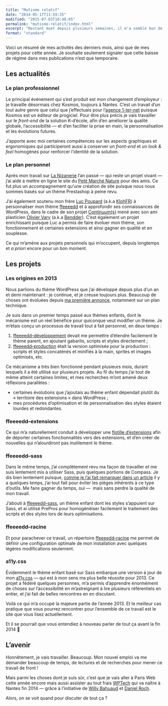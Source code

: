 ```yaml
---
title: "Mutisme relatif"
date: "2014-05-17T11:59:35"
modified: "2015-07-03T10:48:05"
permalink: "mutisme-relatif/index.html"
excerpt: "Restant muet depuis plusieurs semaines, il m’a semblé bon de faire un point sur le pourquoi du comment. Les changements opérés en quelques mois, les nouveautés à afficher ainsi que les projets en cours et à venir devraient me permettre de me projeter dans cette année qui s’annonce très riche ! [Lire la suite de «&nbsp;Mutisme relatif&nbsp;» →](https://www.ffoodd.fr/mutisme-relatif/)"
format: "standard"
---
```

Voici un&nbsp;résumé de&nbsp;mes activités des derniers mois, ainsi que de mes projets pour cette année. Je souhaite seulement signaler que cette baisse de régime dans mes publications n’est que temporaire.

## Les actualités

### Le plan professionnel

Le principal événement&nbsp;qui s’est produit&nbsp;est mon changement d’employeur&nbsp;: je travaille désormais chez Kosmos, toujours à Nantes. C’est un travail d’un tout autre genre que celui que j’effectuais pour l’[agence 1-ter-net](http://www.1-ter-net.com "(nouvelle fenêtre)")&nbsp;puisque Kosmos est un éditeur de progiciel. Pour être plus précis je vais travailler sur le _front-end_ de la solution K-d’école, afin d’en améliorer la qualité globale, l’accessibilité —&nbsp;et d’en faciliter la prise en main, la personnalisation et les évolutions futures.

J’apporte avec moi certaines compétences sur les aspects graphiques et ergonomiques qui participeront aussi à conserver un _front-end_ et un _look & feel_ homogènes pour&nbsp;renforcer l’identité de la solution.

### Le plan personnel

Après mon travail sur [La Nizanerie](http://www.lanizanerie.com) l’an passé —&nbsp;qui reste un projet vivant&nbsp;— j’ai aidé à mettre en ligne le site du [Petit Marché Nature](http://aupetitmarchenature.fr/)&nbsp;pour des amis. Ce fut plus un accompagnement qu’une création de site puisque nous nous sommes basés sur un thème Prestashop à peine revu.

J’ai également soutenu mon frère [Luc Poupard](http://www.kloh.ch)&nbsp;(a.k.a [KlohFR](https://twitter.com/klohFR)) à personnaliser mon thème [ffeeeedd](https://github.com/ffoodd/ffeeeedd) et à approfondir ses connaissances de WordPress, dans le cadre de son projet [Continuum(s)](http://continuums.ma3yt.com/)&nbsp;mené avec son ami plasticien&nbsp;[Olivier Vary](http://www.olivier-vary.com/)&nbsp;(a.k.a [Bendder](https://twitter.com/Bendder08)). C’est également un projet enrichissant puisque Luc a permis de faire évoluer mon thème, son fonctionnement et certaines extensions et ainsi gagner en qualité et en souplesse.

Ce qui m’amène aux projets personnels qui m’occupent, depuis longtemps et _a priori_ encore pour un bon moment.

## Les projets

### Les origines en 2013

Nous parlions du thème WordPress que j’ai développé depuis plus d’un an et demi maintenant&nbsp;: je continue, et je creuse toujours plus. Beaucoup de choses ont évoluées depuis [ma première annonce](https://www.ffoodd.fr/a-venir-ffeeeedd/ "À venir : ffeeeedd"), notamment sur un plan technique.

Je suis dans un premier temps passé aux thèmes enfants, dont le mécanisme est un réel bénéfice pour quiconque veut modifier un thème. Je m’étais conçu un processus de travail tout à fait personnel, en deux temps&nbsp;:

1.  [ffeeeedd–développement](https://github.com/ffoodd/ffeeeedd--developpement)&nbsp;devait me permettre d’étendre facilement le thème parent, en ajoutant gabarits, scripts et styles directement&nbsp;;
2.  [ffeeeedd–production](https://github.com/ffoodd/ffeeeedd--production)&nbsp;était la version optimisée pour la production&nbsp;: scripts et styles concaténés et minifiés à la main, sprites et images optimisés, etc.

Ce mécanisme a très bien fonctionné pendant plusieurs mois, durant lesquels il a été utilisé sur plusieurs projets. Au fil du temps j’ai tout de même atteint certaines limites, et mes recherches m’ont amené deux réflexions parallèles&nbsp;:

* certaines évolutions que j’ajoutais au thème enfant dépendait plutôt du «&nbsp;territoire des extensions&nbsp;» dans WordPress&nbsp;;
* mes procédures d’optimisation et de personnalisation des styles étaient lourdes et redondantes.

### ffeeeedd–extensions

Ce qui m’a naturellement conduit à développer une [flotille d’extensions](https://github.com/ffoodd/ffeeeedd--extensions) afin de déporter certaines fonctionnalités vers des extensions, et d’en créer de nouvelles qui n’alourdiront pas inutilement le thème.

### ffeeeedd–sass

Dans le même temps, j’ai complètement revu ma façon de travailler et me suis lentement mis à utiliser Sass, puis quelques portions de Compass. Je dis bien lentement puisque, [comme je l’ai fait remarquer dans un article](https://www.ffoodd.fr/sass-commencez-par-les-deux-s/ "Sass&thinsp;: commencez par les deux «&thinsp;S&thinsp;»") il y a quelques temps, j’ai tout fait pour éviter les pièges inhérents à ce type d’outils. Me faire gagner du temps, oui —&nbsp; mais sans perdre la qualité de mon travail.

J’abouti à [ffeeeedd–sass](https://github.com/ffoodd/ffeeeedd--sass), un thème enfant dont les styles s’appuient sur Sass, et ai utilisé PrePros pour homogénéiser facilement le traitement des scripts et des styles lors de leurs optimisations.

### ffeeeedd–racine

Et pour parachever ce travail, un répertoire [ffeeeedd–racine](https://github.com/ffoodd/ffeeeedd--racine) me permet de définir une configuration optimale de mon installation avec quelques légères modifications seulement.

### a11y.css

Évidemment le thème enfant basé sur Sass embarque une version à jour de mon [a11y.css](https://github.com/ffoodd/a11y.css) —&nbsp;qui est à mon sens ma plus belle réussite pour 2013. Ce projet a fédéré quelques personnes, m’a permis d’apprendre énormément de choses sur l’accessibilité en m’astreignant à lire plusieurs référentiels en entier, et j’ai fait de belles rencontres en en discutant.

Voilà ce qui m’a occupé la majeure partie de l’année 2013. Et le meilleur cas pratique que vous pourrez rencontrer pour l’ensemble de ce travail est le site que vous lisez actuellement.

Et il se pourrait que vous entendiez à nouveau parler de tout ça avant la fin 2014 🙂

## L’avenir

Honnêtement, je vais travailler. Beaucoup. Mon nouvel emploi va me demander beaucoup de temps, de lectures et de recherches pour mener ce travail de front !

Mais parmi les choses dont je suis sûr, c’est que je vais aller à Paris Web cette année encore mais aussi assister au tout frais [WPTech](https://twitter.com/WPTechNantes) qui va naître à Nantes fin 2014 —&nbsp;grâce à l’initiative de [Willy Bahuaud](http://www.wabeo.fr) et [Daniel Roch](http://www.seomix.fr).

Alors, on se voit quand pour discuter de tout ça ?